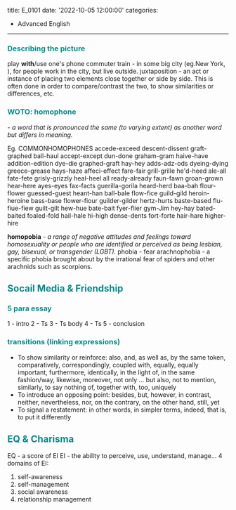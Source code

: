 title: E_0101
date: '2022-10-05 12:00:00'
categories:
  - Advanced English
---
### <font color="#008B8B">**Describing the picture**</font> 

play **with**/use one's phone
commuter train - in some big city (eg.New York, ), for people work in the city, but live outside.
juxtaposition - an act or instance of placing two elements close together or side by side. This is often done in order to compare/contrast the two, to show similarities or differences, etc.

### <font color="#008B8B">**WOTO: homophone**</font>
*- a word that is pronounced the same (to varying extent) as another word but differs in meaning.*

Eg.
COMMONHOMOPHONES
accede-exceed
descent-dissent
graft-graphed
ball-haul
accept-except
dun-done
graham-gram
haive-have 
addition-edition
dye-die
graphed-graft
hay-hey 
adds-adz-ods
dyeing-dying
greece-grease
hays-haze 
affeci-effect
fare-fair
grill-grille
he'd-heed 
ale-all
fate-fete
grisly-grizzly
heal-heel 
all ready-already
faun-fawn
groan-grown
hear-here 
ayes-eyes
fax-facts
guerilla-gorila
heard-herd 
baa-bah
flour-flower
guessed-guest
heant-han 
ball-bale
flow-fice
guild-gild
heroin-heroine 
bass-base
flower-fiour
guilder-gilder
hertz-hurts
baste-based
flu-fiue-fiew
guilt-gilt
hew-hue 
bate-bait
fyer-flier
gym-Jim
hey-hay 
bated-baited
foaled-fold
hail-hale
hi-high
dense-dents
fort-forte
hair-hare
higher-hire

**homopobia**
*- a range of negative attitudes and feelings toward homosexuality or people who are identified or perceived as being lesbian, gay, bisexual, or transgender (LGBT).*
phobia - fear
arachnophobia - a specific phobia brought about by the irrational fear of spiders and other arachnids such as scorpions.

## <font color="#008B8B">**Socail Media & Friendship**</font>

### <font color="#008B8B">**5 para essay**</font> 
1 - intro
2 - Ts
3 - Ts   body
4 - Ts
5 - conclusion

### <font color="#008B8B">**transitions (linking expressions)**</font> 

- To show similarity or reinforce: also, and, as well as, by the same token, comparatively, correspondingly, coupled with, equally, equally important, furthermore, identically, in the light of, in the same fashion/way, likewise, moreover, not only ... but also, not to mention, similarly, to say nothing of, together with, too, uniquely
- To introduce an opposing point: besides, but, however, in contrast, neither, nevertheless, nor, on the contrary, on the other hand, still, yet
- To signal a restatement: in other words, in simpler terms, indeed, that is, to put it differently

## <font color="#008B8B">**EQ & Charisma**</font>

EQ - a score of EI
EI - the ability to perceive, use, understand, manage...
4 domains of EI:
1) self-awareness
2) self-management
3) social awareness
4) relationship management